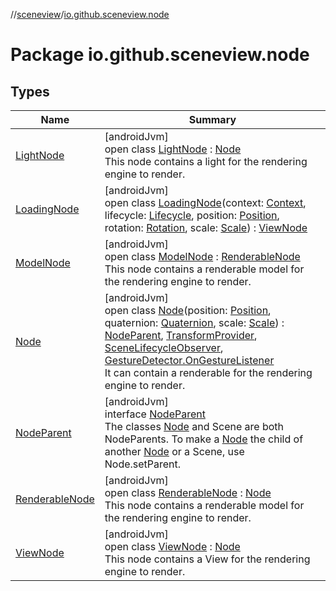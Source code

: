 //[sceneview](../../index.md)/[io.github.sceneview.node](index.md)

# Package io.github.sceneview.node

## Types

| Name | Summary |
|---|---|
| [LightNode](-light-node/index.md) | [androidJvm]<br>open class [LightNode](-light-node/index.md) : [Node](-node/index.md)<br>This node contains a light for the rendering engine to render. |
| [LoadingNode](-loading-node/index.md) | [androidJvm]<br>open class [LoadingNode](-loading-node/index.md)(context: [Context](https://developer.android.com/reference/kotlin/android/content/Context.html), lifecycle: [Lifecycle](https://developer.android.com/reference/kotlin/androidx/lifecycle/Lifecycle.html), position: [Position](../io.github.sceneview.math/index.md#945960193%2FClasslikes%2F-1571379623), rotation: [Rotation](../io.github.sceneview.math/index.md#1133844556%2FClasslikes%2F-1571379623), scale: [Scale](../io.github.sceneview.math/index.md#2055938798%2FClasslikes%2F-1571379623)) : [ViewNode](-view-node/index.md) |
| [ModelNode](-model-node/index.md) | [androidJvm]<br>open class [ModelNode](-model-node/index.md) : [RenderableNode](-renderable-node/index.md)<br>This node contains a renderable model for the rendering engine to render. |
| [Node](-node/index.md) | [androidJvm]<br>open class [Node](-node/index.md)(position: [Position](../io.github.sceneview.math/index.md#945960193%2FClasslikes%2F-1571379623), quaternion: [Quaternion](../dev.romainguy.kotlin.math/-quaternion/index.md), scale: [Scale](../io.github.sceneview.math/index.md#2055938798%2FClasslikes%2F-1571379623)) : [NodeParent](-node-parent/index.md), [TransformProvider](../com.google.ar.sceneform.common/-transform-provider/index.md), [SceneLifecycleObserver](../io.github.sceneview/-scene-lifecycle-observer/index.md), [GestureDetector.OnGestureListener](../io.github.sceneview.gesture/-gesture-detector/-on-gesture-listener/index.md)<br>It can contain a renderable for the rendering engine to render. |
| [NodeParent](-node-parent/index.md) | [androidJvm]<br>interface [NodeParent](-node-parent/index.md)<br>The classes [Node](-node/index.md) and Scene are both NodeParents. To make a [Node](-node/index.md) the child of another [Node](-node/index.md) or a Scene, use Node.setParent. |
| [RenderableNode](-renderable-node/index.md) | [androidJvm]<br>open class [RenderableNode](-renderable-node/index.md) : [Node](-node/index.md)<br>This node contains a renderable model for the rendering engine to render. |
| [ViewNode](-view-node/index.md) | [androidJvm]<br>open class [ViewNode](-view-node/index.md) : [Node](-node/index.md)<br>This node contains a View for the rendering engine to render. |
